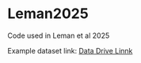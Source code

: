 # Leman2025
Code used in Leman et al 2025


Example dataset link:
[Data Drive Linnk](https://drive.google.com/drive/folders/1HfBXWw267tKHOGQ_wnOa21ZODZrxrjgB?usp=sharing)
